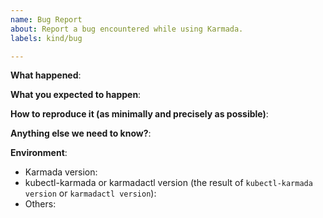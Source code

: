 ```yaml
---
name: Bug Report
about: Report a bug encountered while using Karmada.
labels: kind/bug

---
```


<!-- Please use this template while reporting a bug and provide as much info as possible. Not doing so may result in your bug not being addressed in a timely manner. Thanks!
-->


**What happened**:

**What you expected to happen**:

**How to reproduce it (as minimally and precisely as possible)**:

**Anything else we need to know?**:

**Environment**:
- Karmada version:
- kubectl-karmada or karmadactl version (the result of `kubectl-karmada version` or `karmadactl version`):
- Others:
